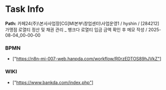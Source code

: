 # Task Info

**Path:** 카페24(주)\본사사업장\[CG]MI본부\창업센터\사업운영1 / hyshin / [284212] 가맹점 로열티 정산 및 채권 관리 _ 뱅크다 로열티 입금 금액 확인 후 메모 작성 / 2025-08-04_00-00-00

### BPMN
- ["https://n8n-mi-007-web.hanpda.com/workflow/R0rzEDTOS89hJVkZ"]

### WIKI
- ["https://www.bankda.com/index.php"]

